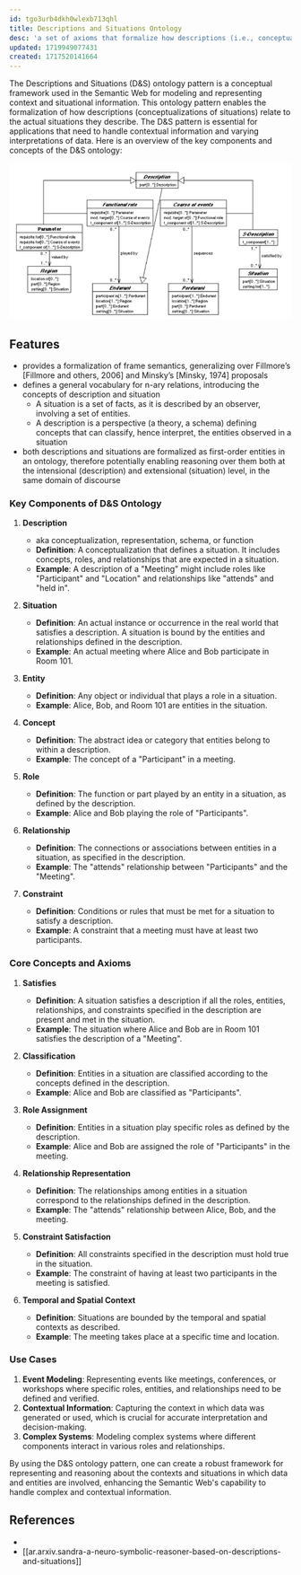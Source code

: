 ```yaml
---
id: tgo3urb4dkh0wlexb713qhl
title: Descriptions and Situations Ontology
desc: 'a set of axioms that formalize how descriptions (i.e., conceptualizations of situations) relate to the actual situations they describe'
updated: 1719949077431
created: 1717520141664
---
```


The Descriptions and Situations (D&S) ontology pattern is a conceptual framework used in the Semantic Web for modeling and representing context and situational information. This ontology pattern enables the formalization of how descriptions (conceptualizations of situations) relate to the actual situations they describe. The D&S pattern is essential for applications that need to handle contextual information and varying interpretations of data. Here is an overview of the key components and concepts of the D&S ontology:

![](/assets/images/2024-06-04-10-12-29.png)

## Features

- provides a formalization of frame semantics, generalizing over Fillmore’s [Fillmore and others, 2006] and Minsky’s [Minsky, 1974] proposals
- defines a general vocabulary for n-ary relations, introducing the concepts of description and situation
  - A situation is a set of facts, as it is described by an observer, involving a set of entities.
  - A  description is a perspective (a theory, a schema) defining concepts that can classify, hence interpret, the entities observed in a situation
- both descriptions and situations are formalized as first-order entities in an ontology, therefore potentially enabling reasoning over them both at the intensional (description) and extensional (situation) level, in the same domain of discourse


### Key Components of D&S Ontology

1. **Description**
   - aka conceptualization, representation, schema, or
function
   - **Definition**: A conceptualization that defines a situation. It includes concepts, roles, and relationships that are expected in a situation.
   - **Example**: A description of a "Meeting" might include roles like "Participant" and "Location" and relationships like "attends" and "held in".

2. **Situation**
   - **Definition**: An actual instance or occurrence in the real world that satisfies a description. A situation is bound by the entities and relationships defined in the description.
   - **Example**: An actual meeting where Alice and Bob participate in Room 101.

3. **Entity**
   - **Definition**: Any object or individual that plays a role in a situation.
   - **Example**: Alice, Bob, and Room 101 are entities in the situation.

4. **Concept**
   - **Definition**: The abstract idea or category that entities belong to within a description.
   - **Example**: The concept of a "Participant" in a meeting.

5. **Role**
   - **Definition**: The function or part played by an entity in a situation, as defined by the description.
   - **Example**: Alice and Bob playing the role of "Participants".

6. **Relationship**
   - **Definition**: The connections or associations between entities in a situation, as specified in the description.
   - **Example**: The "attends" relationship between "Participants" and the "Meeting".

7. **Constraint**
   - **Definition**: Conditions or rules that must be met for a situation to satisfy a description.
   - **Example**: A constraint that a meeting must have at least two participants.

### Core Concepts and Axioms

1. **Satisfies**
   - **Definition**: A situation satisfies a description if all the roles, entities, relationships, and constraints specified in the description are present and met in the situation.
   - **Example**: The situation where Alice and Bob are in Room 101 satisfies the description of a "Meeting".

2. **Classification**
   - **Definition**: Entities in a situation are classified according to the concepts defined in the description.
   - **Example**: Alice and Bob are classified as "Participants".

3. **Role Assignment**
   - **Definition**: Entities in a situation play specific roles as defined by the description.
   - **Example**: Alice and Bob are assigned the role of "Participants" in the meeting.

4. **Relationship Representation**
   - **Definition**: The relationships among entities in a situation correspond to the relationships defined in the description.
   - **Example**: The "attends" relationship between Alice, Bob, and the meeting.

5. **Constraint Satisfaction**
   - **Definition**: All constraints specified in the description must hold true in the situation.
   - **Example**: The constraint of having at least two participants in the meeting is satisfied.

6. **Temporal and Spatial Context**
   - **Definition**: Situations are bounded by the temporal and spatial contexts as described.
   - **Example**: The meeting takes place at a specific time and location.

### Use Cases

1. **Event Modeling**: Representing events like meetings, conferences, or workshops where specific roles, entities, and relationships need to be defined and verified.
2. **Contextual Information**: Capturing the context in which data was generated or used, which is crucial for accurate interpretation and decision-making.
3. **Complex Systems**: Modeling complex systems where different components interact in various roles and relationships.

By using the D&S ontology pattern, one can create a robust framework for representing and reasoning about the contexts and situations in which data and entities are involved, enhancing the Semantic Web's capability to handle complex and contextual information.


## References

- 
- [[ar.arxiv.sandra-a-neuro-symbolic-reasoner-based-on-descriptions-and-situations]]
